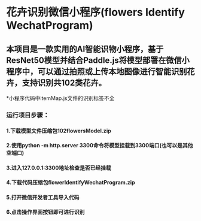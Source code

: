 # 花卉识别微信小程序(flowers Identify WechatProgram)
## 本项目是一款实用的AI智能识物小程序，基于ResNet50模型并结合Paddle.js将模型部署在微信小程序中，可以通过拍照或上传本地图像进行智能识别花卉，支持识别共102类花卉。
*小程序代码中itemMap.js文件的识别标签不全

### 运行项目步骤：
#### 1.下载模型文件压缩包102flowersModel.zip
#### 2.使用python -m http.server 3300命令将模型挂载到3300端口(也可以是其他空端口)
#### 3.进入127.0.0.1:3300地址检查是否已经挂载
#### 4.下载代码压缩包flowerIdentifyWechatProgram.zip
#### 5.打开微信开发者工具导入代码
#### 6.点击操作界面按钮即可进行识别
